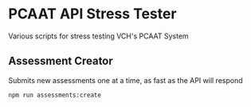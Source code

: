 # PCAAT API Stress Tester
Various scripts for stress testing VCH's PCAAT System

## Assessment Creator
Submits new assessments one at a time, as fast as the API will respond

```bash
npm run assessments:create
```